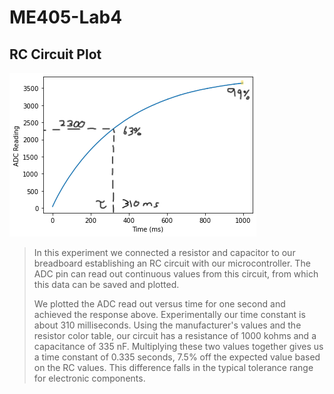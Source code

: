 # ME405-Lab4
## RC Circuit Plot
![Annotated ADC Plot](ME405_Lab4_Plot.png)
> In this experiment we connected a resistor and capacitor to our breadboard
> establishing an RC circuit with our microcontroller. The ADC pin can read out
> continuous values from this circuit, from which this data can be saved and
> plotted. 
> 
> We plotted the ADC read out versus time for one second and achieved the 
> response above. Experimentally our time constant is about 310 milliseconds. 
> Using the manufacturer's values and the resistor color table, our circuit
> has a resistance of 1000 kohms and a capacitance of 335 nF. Multiplying 
> these two values together gives us a time constant of 0.335 seconds, 7.5% 
> off the expected value based on the RC values. This difference falls in 
> the typical tolerance range for electronic components. 
